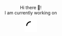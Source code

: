 <!--
### Hi there 👋
-->


<div align="center">
	<br>
	<br>
	<br>
  	<p> Hi there 👋! <br> I am currently working on </p>
	<img src="https://github.com/tshradheya/tshradheya/raw/master/spinner.svg?sanitize=true" width="40" height="40">
	<br>
	<br>
	<br>
</div>


<!--
**tshradheya/tshradheya** is a ✨ _special_ ✨ repository because its `README.md` (this file) appears on your GitHub profile.

Here are some ideas to get you started:

- 🔭 I’m currently working on ...
- 🌱 I’m currently learning ...
- 👯 I’m looking to collaborate on ...
- 🤔 I’m looking for help with ...
- 💬 Ask me about ...
- 📫 How to reach me: ...
- 😄 Pronouns: ...
- ⚡ Fun fact: ...
-->
